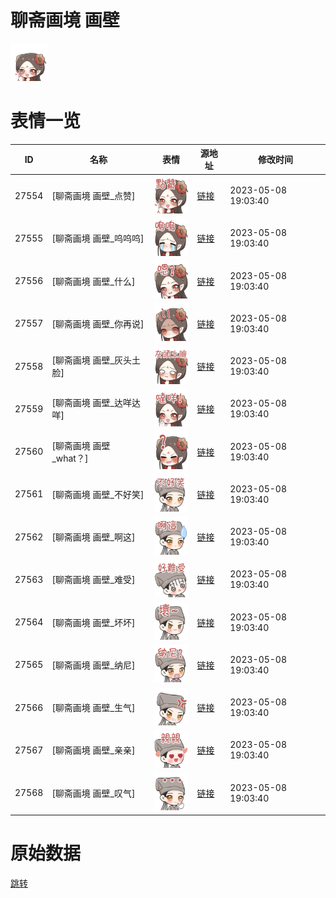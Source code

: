 # 聊斋画境 画壁

<img src="./cover.png" height="60" alt="cover" />

# 表情一览

|ID|名称|表情|源地址|修改时间|
|----|----|----|----|----|
|27554|[聊斋画境 画壁_点赞]|<img src="./pic/027554_%5B聊斋画境 画壁_点赞%5D.png" height="60" alt="点赞"/>|[链接](https://i0.hdslb.com/bfs/garb/219a4832b37936491e2a5f836165d52e7da12a0d.png)|2023-05-08 19:03:40|
|27555|[聊斋画境 画壁_呜呜呜]|<img src="./pic/027555_%5B聊斋画境 画壁_呜呜呜%5D.png" height="60" alt="呜呜呜"/>|[链接](https://i0.hdslb.com/bfs/garb/bed90efe8610ddd1a09ae5336643912f20a3cd17.png)|2023-05-08 19:03:40|
|27556|[聊斋画境 画壁_什么]|<img src="./pic/027556_%5B聊斋画境 画壁_什么%5D.png" height="60" alt="什么"/>|[链接](https://i0.hdslb.com/bfs/garb/66615e9374b02c10cd4fafe30d146238b54ab589.png)|2023-05-08 19:03:40|
|27557|[聊斋画境 画壁_你再说]|<img src="./pic/027557_%5B聊斋画境 画壁_你再说%5D.png" height="60" alt="你再说"/>|[链接](https://i0.hdslb.com/bfs/garb/04952f777ce223ce0e87639c16fe68b4977dab01.png)|2023-05-08 19:03:40|
|27558|[聊斋画境 画壁_灰头土脸]|<img src="./pic/027558_%5B聊斋画境 画壁_灰头土脸%5D.png" height="60" alt="灰头土脸"/>|[链接](https://i0.hdslb.com/bfs/garb/3e70c3783b3d783bfbd505c70705ca311d1f3479.png)|2023-05-08 19:03:40|
|27559|[聊斋画境 画壁_达咩达咩]|<img src="./pic/027559_%5B聊斋画境 画壁_达咩达咩%5D.png" height="60" alt="达咩达咩"/>|[链接](https://i0.hdslb.com/bfs/garb/edbc70b5354f9c3346f1cc14322b0a5f327d679a.png)|2023-05-08 19:03:40|
|27560|[聊斋画境 画壁_what？]|<img src="./pic/027560_%5B聊斋画境 画壁_what？%5D.png" height="60" alt="what？"/>|[链接](https://i0.hdslb.com/bfs/garb/18e9b7a7060873e72adba3eade99d9da24270751.png)|2023-05-08 19:03:40|
|27561|[聊斋画境 画壁_不好笑]|<img src="./pic/027561_%5B聊斋画境 画壁_不好笑%5D.png" height="60" alt="不好笑"/>|[链接](https://i0.hdslb.com/bfs/garb/9ac0eb8d53db08bff91a88c2b5d886f2b5cbdec5.png)|2023-05-08 19:03:40|
|27562|[聊斋画境 画壁_啊这]|<img src="./pic/027562_%5B聊斋画境 画壁_啊这%5D.png" height="60" alt="啊这"/>|[链接](https://i0.hdslb.com/bfs/garb/1aeec211395fe9feaab8d08aac46b3ecbcd3349d.png)|2023-05-08 19:03:40|
|27563|[聊斋画境 画壁_难受]|<img src="./pic/027563_%5B聊斋画境 画壁_难受%5D.png" height="60" alt="难受"/>|[链接](https://i0.hdslb.com/bfs/garb/c83c1977b661ffcac445f8f711c90c734700ed4a.png)|2023-05-08 19:03:40|
|27564|[聊斋画境 画壁_坏坏]|<img src="./pic/027564_%5B聊斋画境 画壁_坏坏%5D.png" height="60" alt="坏坏"/>|[链接](https://i0.hdslb.com/bfs/garb/202f81fa2d2801283664ec20275a1e6d6e40f17d.png)|2023-05-08 19:03:40|
|27565|[聊斋画境 画壁_纳尼]|<img src="./pic/027565_%5B聊斋画境 画壁_纳尼%5D.png" height="60" alt="纳尼"/>|[链接](https://i0.hdslb.com/bfs/garb/1c43cea9d87bf41b609512110ce2c22dae54da25.png)|2023-05-08 19:03:40|
|27566|[聊斋画境 画壁_生气]|<img src="./pic/027566_%5B聊斋画境 画壁_生气%5D.png" height="60" alt="生气"/>|[链接](https://i0.hdslb.com/bfs/garb/5e0a29e20a7ebc1f2d8e6d1334758308767a6615.png)|2023-05-08 19:03:40|
|27567|[聊斋画境 画壁_亲亲]|<img src="./pic/027567_%5B聊斋画境 画壁_亲亲%5D.png" height="60" alt="亲亲"/>|[链接](https://i0.hdslb.com/bfs/garb/1cb57708aecaa94fd34b4d87c0eb879db3677737.png)|2023-05-08 19:03:40|
|27568|[聊斋画境 画壁_叹气]|<img src="./pic/027568_%5B聊斋画境 画壁_叹气%5D.png" height="60" alt="叹气"/>|[链接](https://i0.hdslb.com/bfs/garb/42de1eef5b2010f8f4b4caca0c9ea2d442b477fd.png)|2023-05-08 19:03:40|

# 原始数据

[跳转](./raw.json)

